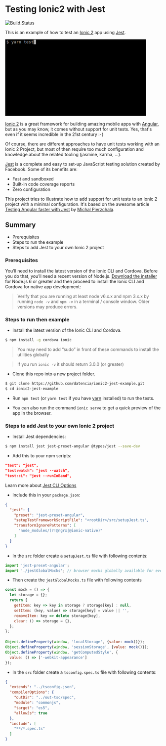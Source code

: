 # Testing Ionic2 with Jest

[![Build Status](https://travis-ci.org/datencia/ionic2-jest-example.svg?branch=master)](https://travis-ci.org/datencia/ionic2-jest-example)

This is an example of how to test an [Ionic 2](https://ionicframework.com/) app using [Jest](https://facebook.github.io/jest/).

![yarn test](readme_resources/yarn_test.gif "yarn test")

[Ionic 2](https://ionicframework.com/) is a great framework for building amazing mobile apps with
[Angular](https://angular.io/), but as you may know, it comes without support for unit tests.
Yes, that's even if it seems incredible in the 21st century :-(

Of course, there are different approaches to have unit tests working with an Ionic 2 Project, but most
of then require too much configuration and knowledge about the related tooling (jasmine, karma, ...).

[Jest](https://facebook.github.io/jest/) is a complete and easy to set-up JavaScript testing solution
created by Facebook. Some of its benefits are:

- Fast and sandboxed
- Built-in code coverage reports
- Zero configuration

This project tries to illustrate how to add support for unit tests to an Ionic 2 project with a minimal
configuration. It's based on the awesome article [Testing Angular faster with Jest](https://www.xfive.co/blog/testing-angular-faster-jest/)
by [Michal Pierzchala](https://www.xfive.co/blog/author/michal/).

## Summary

- Prerequisites
- Steps to run the example
- Steps to add Jest to your own Ionic 2 project

### Prerequisites

You’ll need to install the latest version of the Ionic CLI and Cordova. Before you do that,
you’ll need a recent version of Node.js. [Download the installer](https://nodejs.org/en/) for
Node.js 6 or greater and then proceed to install the Ionic CLI and Cordova for native app development:

> Verify that you are running at least node v6.x.x and npm 3.x.x by running `node -v` and `npm -v`
in a terminal / console window. Older versions may produce errors.

### Steps to run then example

- Install the latest version of the Ionic CLI and Cordova.
```bash
$ npm install -g cordova ionic
```

 > You may need to add “sudo” in front of these commands to install the utilities globally

 > If you run `ionic -v` it should return 3.0.0 (or greater)

- Clone this repo into a new project folder.
 ```bash
 $ git clone https://github.com/datencia/ionic2-jest-example.git
 $ cd ionic2-jest-example
 ```

- Run `npm test` (or `yarn test` if you have [yarn](https://yarnpkg.com/) installed) to run the tests.

- You can also run the command `ionic serve` to get a quick preview of the app in the browser.

### Steps to add Jest to your own Ionic 2 project

- Install Jest dependencies:
```bash
$ npm install jest jest-preset-angular @types/jest --save-dev
```

- Add this to your npm scripts:
```json
"test": "jest",
"test:watch": "jest --watch",
"test:ci": "jest --runInBand",
```

 Learn more about [Jest CLI Options](https://facebook.github.io/jest/docs/en/cli.html)

- Include this in your `package.json`:
```json
{
  "jest": {
    "preset": "jest-preset-angular",
    "setupTestFrameworkScriptFile": "<rootDir>/src/setupJest.ts",
    "transformIgnorePatterns": [
      "node_modules/(?!@ngrx|@ionic-native)"
    ]
  }
}
```

- In the `src` folder create a `setupJest.ts` file with following contents:
```javascript
import 'jest-preset-angular';
import './jestGlobalMocks'; // browser mocks globally available for every test
```

- Then create the `jestGlobalMocks.ts` file with following contents
```javascript
const mock = () => {
  let storage = {};
  return {
    getItem: key => key in storage ? storage[key] : null,
    setItem: (key, value) => storage[key] = value || '',
    removeItem: key => delete storage[key],
    clear: () => storage = {},
  };
};

Object.defineProperty(window, 'localStorage', {value: mock()});
Object.defineProperty(window, 'sessionStorage', {value: mock()});
Object.defineProperty(window, 'getComputedStyle', {
  value: () => ['-webkit-appearance']
});
```

- In the `src` folder create a `tsconfig.spec.ts` file with following contents:
```json
{
  "extends": "../tsconfig.json",
  "compilerOptions": {
    "outDir": "../out-tsc/spec",
    "module": "commonjs",
    "target": "es5",
    "allowJs": true
  },
  "include": [
    "**/*.spec.ts"
  ]
}
```
